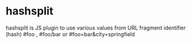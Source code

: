 hashsplit
=========

hashsplit is JS plugin to use various values from URL fragment identifier (hash) #foo , #foo/bar or #foo=bar&amp;city=springfield

